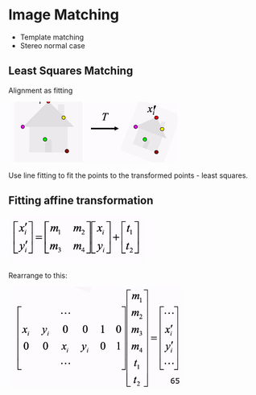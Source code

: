 # Image Matching

- Template matching
- Stereo normal case

## Least Squares Matching

Alignment as fitting

![](assets/2025-03-12-10-19-48.png)

Use line fitting to fit the points to the transformed points - least squares.

## Fitting affine transformation

![](assets/2025-03-12-10-24-42.png)

Rearrange to this:

![](assets/2025-03-12-10-25-01.png)